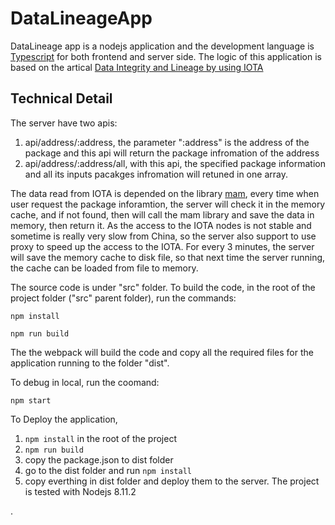 ﻿# DataLineageApp
DataLineage app is a nodejs application and the development language is [Typescript](https://www.typescriptlang.org/ "Typescript") for both frontend and server side.
The logic of this application is based on the artical [Data Integrity and Lineage by using IOTA](http://fenglu.me/2018/04/16/Data-integrity-and-data-lineage-by-using-IOTA/ "Data Integrity and Lineage by using IOTA")

## Technical Detail
The server have two apis:
1. api/address/:address, the parameter ":address" is the address of the package and this api will return the package infromation of the address
1. api/address/:address/all, with this api, the specified package information and all its inputs pacakges infromation will retuned in one array.

The data read from IOTA is depended on the library [mam](https://github.com/l3wi/mam.client.js "mam"), every time when user request the package inforamtion, the server will check it in the memory cache, and if not found, then will call the mam library and save the data in memory, then return it.
As the access to the IOTA nodes is not stable and sometime is really very slow from China, so the server also support to use proxy to speed up the access to the IOTA.
For every 3 minutes, the server will save the memory cache to disk file, so that next time the server running, the cache can be loaded from file to memory.

The source code is under "src" folder.
To build the code, in the root of the project folder ("src" parent folder), run the commands:

`npm install`

`npm run build`

The the webpack will build the code and copy all the required files for the application running to the folder "dist".

To debug in local, run the coomand:

`npm start`

To Deploy the application, 
1. `npm install` in the root of the project
1. `npm run build`
1. copy the package.json to dist folder
1. go to the dist folder and run `npm install`
1. copy everthing in dist folder and deploy them to the server.
The project is tested with Nodejs 8.11.2

.
